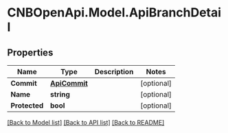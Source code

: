 # CNBOpenApi.Model.ApiBranchDetail

## Properties

Name | Type | Description | Notes
------------ | ------------- | ------------- | -------------
**Commit** | [**ApiCommit**](ApiCommit.md) |  | [optional] 
**Name** | **string** |  | [optional] 
**Protected** | **bool** |  | [optional] 

[[Back to Model list]](../../README.md#documentation-for-models) [[Back to API list]](../../README.md#documentation-for-api-endpoints) [[Back to README]](../../README.md)

